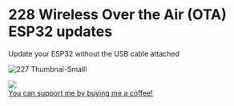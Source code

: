 # 228 Wireless Over the Air (OTA) ESP32 updates
Update your ESP32 without the USB cable attached

![227 Thumbnai-Smalll](https://user-images.githubusercontent.com/20911308/134812738-de13a555-b48f-4f56-b359-5b934c23a760.jpg)


<img src="https://user-images.githubusercontent.com/20911308/135296246-f216aa5b-0567-4aa8-b1b3-30a3ed92373b.gif" align="left">
<br />
<a href="https://buymeacoffee.com/ralphbacon" target="_blank">You can support me by buying me a coffee!</a>  

